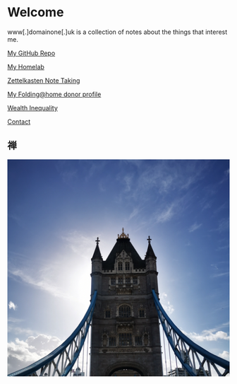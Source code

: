 # Welcome

www[.]domainone[.]uk is a collection of notes about the things that interest me. 

[My GitHub Repo](https://github.com/m-xen)

[My Homelab](/homelab/lab.md)

[Zettelkasten Note Taking](/notes/zettelkasten.md)

[My Folding@home donor profile](https://stats.foldingathome.org/donor/id/612281)

[Wealth Inequality](/inequality/inequality.md)

[Contact](/about/contact.md)  
  
## 禅  

![](/assets/IMG_0078.jpg "London, UK")
